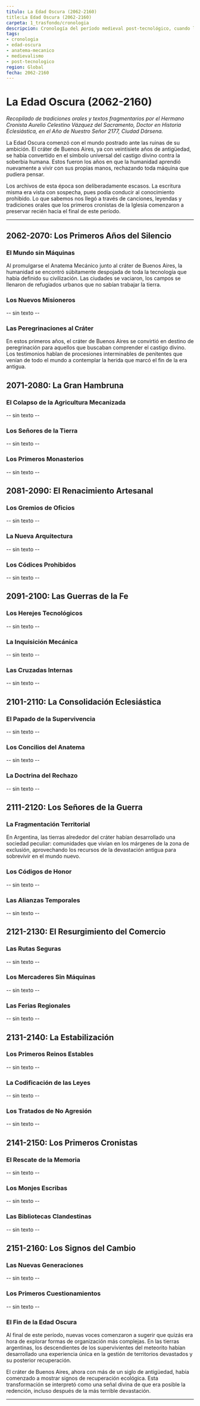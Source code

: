 ```yaml
---
titulo: La Edad Oscura (2062-2160)
title:La Edad Oscura (2062-2160)
carpeta: 1_trasfondo/cronologia
descripcion: Cronología del período medieval post-tecnológico, cuando la humanidad rechazó los procesadores y vivió bajo el Anatema Mecánico en un mundo marcado por el cráter de Buenos Aires.
tags:
- cronologia
- edad-oscura
- anatema-mecanico
- medievalismo
- post-tecnologico
region: Global
fecha: 2062-2160
---
```


# La Edad Oscura (2062-2160)

*Recopilado de tradiciones orales y textos fragmentarios por el Hermano Cronista Aurelio Celestino Vázquez del Sacramento, Doctor en Historia Eclesiástica, en el Año de Nuestro Señor 2177, Ciudad Dársena.*

La Edad Oscura comenzó con el mundo postrado ante las ruinas de su ambición. El cráter de Buenos Aires, ya con veintisiete años de antigüedad, se había convertido en el símbolo universal del castigo divino contra la soberbia humana. Estos fueron los años en que la humanidad aprendió nuevamente a vivir con sus propias manos, rechazando toda máquina que pudiera pensar.

Los archivos de esta época son deliberadamente escasos. La escritura misma era vista con sospecha, pues podía conducir al conocimiento prohibido. Lo que sabemos nos llegó a través de canciones, leyendas y tradiciones orales que los primeros cronistas de la Iglesia comenzaron a preservar recién hacia el final de este período.

---

## 2062-2070: Los Primeros Años del Silencio

### El Mundo sin Máquinas
Al promulgarse el Anatema Mecánico junto al cráter de Buenos Aires, la humanidad se encontró súbitamente despojada de toda la tecnología que había definido su civilización. Las ciudades se vaciaron, los campos se llenaron de refugiados urbanos que no sabían trabajar la tierra.

### Los Nuevos Misioneros
-- sin texto --

### Las Peregrinaciones al Cráter
En estos primeros años, el cráter de Buenos Aires se convirtió en destino de peregrinación para aquellos que buscaban comprender el castigo divino. Los testimonios hablan de procesiones interminables de penitentes que venían de todo el mundo a contemplar la herida que marcó el fin de la era antigua.

## 2071-2080: La Gran Hambruna

### El Colapso de la Agricultura Mecanizada
-- sin texto --

### Los Señores de la Tierra
-- sin texto --

### Los Primeros Monasterios
-- sin texto --

## 2081-2090: El Renacimiento Artesanal

### Los Gremios de Oficios
-- sin texto --

### La Nueva Arquitectura
-- sin texto --

### Los Códices Prohibidos
-- sin texto --

## 2091-2100: Las Guerras de la Fe

### Los Herejes Tecnológicos
-- sin texto --

### La Inquisición Mecánica
-- sin texto --

### Las Cruzadas Internas
-- sin texto --

## 2101-2110: La Consolidación Eclesiástica

### El Papado de la Supervivencia
-- sin texto --

### Los Concilios del Anatema
-- sin texto --

### La Doctrina del Rechazo
-- sin texto --

## 2111-2120: Los Señores de la Guerra

### La Fragmentación Territorial
En Argentina, las tierras alrededor del cráter habían desarrollado una sociedad peculiar: comunidades que vivían en los márgenes de la zona de exclusión, aprovechando los recursos de la devastación antigua para sobrevivir en el mundo nuevo.

### Los Códigos de Honor
-- sin texto --

### Las Alianzas Temporales
-- sin texto --

## 2121-2130: El Resurgimiento del Comercio

### Las Rutas Seguras
-- sin texto --

### Los Mercaderes Sin Máquinas
-- sin texto --

### Las Ferias Regionales
-- sin texto --

## 2131-2140: La Estabilización

### Los Primeros Reinos Estables
-- sin texto --

### La Codificación de las Leyes
-- sin texto --

### Los Tratados de No Agresión
-- sin texto --

## 2141-2150: Los Primeros Cronistas

### El Rescate de la Memoria
-- sin texto --

### Los Monjes Escribas
-- sin texto --

### Las Bibliotecas Clandestinas
-- sin texto --

## 2151-2160: Los Signos del Cambio

### Las Nuevas Generaciones
-- sin texto --

### Los Primeros Cuestionamientos
-- sin texto --

### El Fin de la Edad Oscura
Al final de este período, nuevas voces comenzaron a sugerir que quizás era hora de explorar formas de organización más complejas. En las tierras argentinas, los descendientes de los supervivientes del meteorito habían desarrollado una experiencia única en la gestión de territorios devastados y su posterior recuperación.

El cráter de Buenos Aires, ahora con más de un siglo de antigüedad, había comenzado a mostrar signos de recuperación ecológica. Esta transformación se interpretó como una señal divina de que era posible la redención, incluso después de la más terrible devastación.

---


